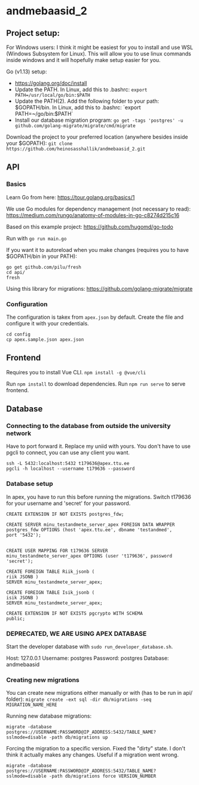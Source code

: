 # andmebaasid_2

## Project setup:

For Windows users:
I think it might be easiest for you to install and use WSL (Windows Subsystem for Linux). This will allow you to use linux commands inside windows and it will hopefully make setup easier for you.

Go (v1.13) setup:
* https://golang.org/doc/install
* Update the PATH. In Linux, add this to .bashrc: `export PATH=/usr/local/go/bin:$PATH`
* Update the PATH(2). Add the following folder to your path: $GOPATH/bin. In Linux, add this to .bashrc: `export PATH=~/go/bin:$PATH`
* Install our database migration program: `go get -tags 'postgres' -u github.com/golang-migrate/migrate/cmd/migrate`

Download the project to your preferred location (anywhere besides inside your $GOPATH): `git clone https://github.com/heinosasshallik/andmebaasid_2.git`

## API

### Basics

Learn Go from here:
https://tour.golang.org/basics/1

We use Go modules for dependency management (not necessary to read):
https://medium.com/rungo/anatomy-of-modules-in-go-c8274d215c16

Based on this example project:
https://github.com/hugomd/go-todo

Run with `go run main.go`

If you want it to autoreload when you make changes (requires you to have $GOPATH/bin in your PATH):
```
go get github.com/pilu/fresh
cd api/
fresh
```

Using this library for migrations:
https://github.com/golang-migrate/migrate

### Configuration

The configuration is takex from `apex.json` by default. Create the file and configure it with your credentials.

```
cd config
cp apex.sample.json apex.json
```

## Frontend

Requires you to install Vue CLI. `npm install -g @vue/cli`

Run `npm install` to download dependencies.
Run `npm run serve` to serve frontend.

## Database

### Connecting to the database from outside the university network

Have to port forward it. Replace my uniid with yours. You don't have to use pgcli to connect, you can use any client you want.

```
ssh -L 5432:localhost:5432 t179636@apex.ttu.ee
pgcli -h localhost --username t179636 --password
```


### Database setup

In apex, you have to run this before running the migrations. Switch t179636 for your username and 'secret' for your password. 

```
CREATE EXTENSION IF NOT EXISTS postgres_fdw;       

CREATE SERVER minu_testandmete_server_apex FOREIGN DATA WRAPPER
postgres_fdw OPTIONS (host 'apex.ttu.ee', dbname 'testandmed',
port '5432');


CREATE USER MAPPING FOR t179636 SERVER
minu_testandmete_server_apex OPTIONS (user 't179636', password
'secret');

CREATE FOREIGN TABLE Riik_jsonb (
riik JSONB )
SERVER minu_testandmete_server_apex;

CREATE FOREIGN TABLE Isik_jsonb (
isik JSONB )
SERVER minu_testandmete_server_apex;

CREATE EXTENSION IF NOT EXISTS pgcrypto WITH SCHEMA
public;
```

### DEPRECATED, WE ARE USING APEX DATABASE

Start the developer database with `sudo run_developer_database.sh`.

Host: 127.0.0.1
Username: postgres
Password: postgres
Database: andmebaasid

### Creating new migrations

You can create new migrations either manually or with (has to be run in api/ folder):
`migrate create -ext sql -dir db/migrations -seq MIGRATION_NAME_HERE`

Running new database migrations:

`migrate -database postgres://USERNAME:PASSWORD@IP_ADDRESS:5432/TABLE_NAME?sslmode=disable -path db/migrations up`

Forcing the migration to a specific version. Fixed the "dirty" state. I don't think it actually makes any changes. Useful if a migration went wrong.

`migrate -database postgres://USERNAME:PASSWORD@IP_ADDRESS:5432/TABLE_NAME?sslmode=disable -path db/migrations force VERSION_NUMBER`

